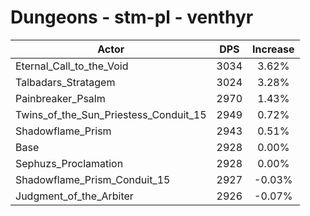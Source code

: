 # Dungeons - stm-pl - venthyr
| Actor | DPS | Increase |
|---|:---:|:---:|
|Eternal_Call_to_the_Void|3034|3.62%|
|Talbadars_Stratagem|3024|3.28%|
|Painbreaker_Psalm|2970|1.43%|
|Twins_of_the_Sun_Priestess_Conduit_15|2949|0.72%|
|Shadowflame_Prism|2943|0.51%|
|Base|2928|0.00%|
|Sephuzs_Proclamation|2928|0.00%|
|Shadowflame_Prism_Conduit_15|2927|-0.03%|
|Judgment_of_the_Arbiter|2926|-0.07%|
